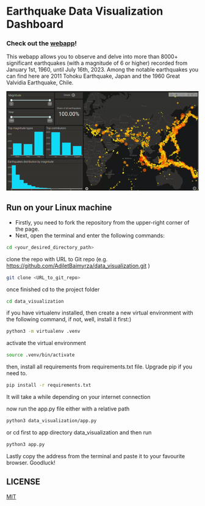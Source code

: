# Earthquake Data Visualization Dashboard
### Check out the [webapp](https://earthquake-data-visualization-6422c5c4d5d0.herokuapp.com/)!

This webapp allows you to observe and delve into more than 8000+ significant earthquakes (with a magnitude of 6 or higher) recorded from January 1st, 1960, until July 16th, 2023. Among the notable earthquakes you can find here are 2011 Tohoku Earthquake, Japan and the 1960 Great Valvidia Earthquake, Chile. 

![preview webapp gif](preview.gif)

## Run on your Linux machine

  - Firstly, you need to fork the repository from the upper-right corner of the page.
  - Next,  open the terminal and enter the following commands:


```bash
cd <your_desired_directory_path>
```
clone the repo with URL to Git repo (e.g. https://github.com/AdiletBaimyrza/data_visualization.git )
```bash
git clone <URL_to_git_repo> 
```
once finished cd to the project folder
```bash
cd data_visualization
```
if you have virtualenv installed, then create a new virtual environment with the following command, if not, well, install it first:)
```bash
python3 -m virtualenv .venv
```
activate the virtual environment
```bash
source .venv/bin/activate 
```
then, install all requirements from requirements.txt file.
Upgrade pip if you need to.
```bash
pip install -r requirements.txt
```
It will take a while depending on your internet connection

now run the app.py file either with a relative path

```bash
python3 data_visualization/app.py
```
or cd first to app directory data_visualization and then run
```bash
python3 app.py
```
Lastly copy the address from the terminal and paste it to your
favourite browser. Goodluck!

## LICENSE
[MIT](https://github.com/AdiletBaimyrza/data_visualization/blob/master/LICENSE)
